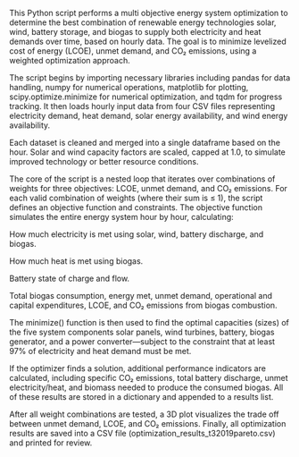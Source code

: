 This Python script performs a multi objective energy system optimization to determine the best combination of renewable energy technologies solar, wind, battery storage, and biogas to supply both electricity and heat demands over time, based on hourly data. The goal is to minimize levelized cost of energy (LCOE), unmet demand, and CO₂ emissions, using a weighted optimization approach.

The script begins by importing necessary libraries including pandas for data handling, numpy for numerical operations, matplotlib for plotting, scipy.optimize.minimize for numerical optimization, and tqdm for progress tracking. It then loads hourly input data from four CSV files representing electricity demand, heat demand, solar energy availability, and wind energy availability.

Each dataset is cleaned and merged into a single dataframe based on the hour. Solar and wind capacity factors are scaled, capped at 1.0, to simulate improved technology or better resource conditions.

The core of the script is a nested loop that iterates over combinations of weights for three objectives: LCOE, unmet demand, and CO₂ emissions. For each valid combination of weights (where their sum is ≤ 1), the script defines an objective function and constraints. The objective function simulates the entire energy system hour by hour, calculating:

How much electricity is met using solar, wind, battery discharge, and biogas.

How much heat is met using biogas.

Battery state of charge and flow.

Total biogas consumption, energy met, unmet demand, operational and capital expenditures, LCOE, and CO₂ emissions from biogas combustion.

The minimize() function is then used to find the optimal capacities (sizes) of the five system components solar panels, wind turbines, battery, biogas generator, and a power converter—subject to the constraint that at least 97% of electricity and heat demand must be met.

If the optimizer finds a solution, additional performance indicators are calculated, including specific CO₂ emissions, total battery discharge, unmet electricity/heat, and biomass needed to produce the consumed biogas. All of these results are stored in a dictionary and appended to a results list.

After all weight combinations are tested, a 3D plot visualizes the trade off between unmet demand, LCOE, and CO₂ emissions. Finally, all optimization results are saved into a CSV file (optimization_results_t32019pareto.csv) and printed for review.

